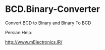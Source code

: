 ﻿# BCD.Binary-Converter
Convert BCD to Binary and Binary To BCD


Persian Help:

http://www.mElectronics.IR/